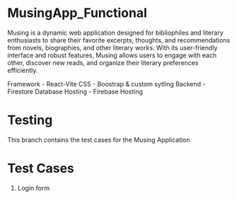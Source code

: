 # MusingApp_Functional

Musing is a dynamic web application designed for bibliophiles and literary enthusiasts to share their favorite excerpts, thoughts, and recommendations from novels, biographies, and other literary works. With its user-friendly interface and robust features, Musing allows users to engage with each other, discover new reads, and organize their literary preferences efficiently.

Framework - React-Vite CSS - Boostrap & custom sytling Backend - Firestore Database Hosting - Firebase Hosting

# Testing 

This branch contains the test cases for the Musing Application

# Test Cases

1. Login form

